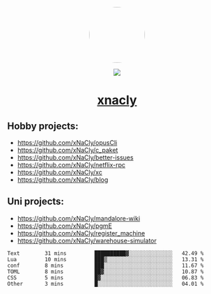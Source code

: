 <p align="center">
  <img style="border-radius: 100px" width="128" height="128" src="https://avatars.githubusercontent.com/u/47723417?v=4"/>
</p>
<p align="center">
  <img src="https://komarev.com/ghpvc/?username=xnacly&&style=flat-square"/>
</p>

<h1 align="center"><a href="https://xnacly.me"> xnacly</a> </h1>

## Hobby projects:
- https://github.com/xNaCly/opusCli
- https://github.com/xNaCly/c_paket
- https://github.com/xNaCly/better-issues
- https://github.com/xNaCly/netflix-rpc
- https://github.com/xNaCly/xc
- https://github.com/xNaCly/blog

## Uni projects:
- https://github.com/xNaCly/mandalore-wiki
- https://github.com/xNaCly/pgmE
- https://github.com/xNaCly/register_machine
- https://github.com/xNaCly/warehouse-simulator


<!--START_SECTION:waka-->

```text
Text        31 mins         ██████████▓░░░░░░░░░░░░░░   42.49 %
Lua         10 mins         ███▒░░░░░░░░░░░░░░░░░░░░░   13.31 %
conf        8 mins          ███░░░░░░░░░░░░░░░░░░░░░░   11.67 %
TOML        8 mins          ██▓░░░░░░░░░░░░░░░░░░░░░░   10.87 %
CSS         5 mins          █▓░░░░░░░░░░░░░░░░░░░░░░░   06.83 %
Other       3 mins          █░░░░░░░░░░░░░░░░░░░░░░░░   04.01 %
```

<!--END_SECTION:waka-->
